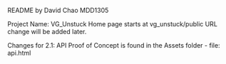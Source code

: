 README
by David Chao
MDD1305

Project Name: VG_Unstuck
Home page starts at vg_unstuck/public
URL change will be added later. 

Changes for 2.1:
API Proof of Concept is found in the Assets folder - file: api.html

